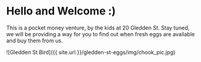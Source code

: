 # Hello and Welcome :)

This is a pocket money venture, by the kids at 20 Gledden St. Stay tuned, we will be providing a way for you to find out when fresh eggs are available and buy them from us.

![Gledden St Bird]({{ site.url }}/gledden-st-eggs/img/chook_pic.jpg)
